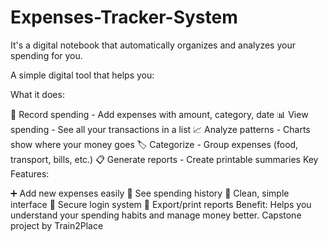 # Expenses-Tracker-System
 It's a digital notebook that automatically organizes and analyzes your spending for you.

A simple digital tool that helps you:

What it does:

📝 Record spending - Add expenses with amount, category, date
📊 View spending - See all your transactions in a list
📈 Analyze patterns - Charts show where your money goes
🏷️ Categorize - Group expenses (food, transport, bills, etc.)
📋 Generate reports - Create printable summaries
Key Features:

➕ Add new expenses easily
👀 See spending history
📱 Clean, simple interface
🔐 Secure login system
📄 Export/print reports
Benefit: Helps you understand your spending habits and manage money better. Capstone project by Train2Place

